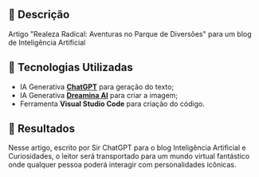 

## 📒 Descrição
Artigo "Realeza Radical: Aventuras no Parque de Diversões" para um blog de Inteligência Artificial

## 🤖 Tecnologias Utilizadas
- IA Generativa **[ChatGPT](https://chat.openai.com)** para geração do texto;
- IA Generativa **[Dreamina AI](https://dreamina.capcut.com/ai-tool/home/)** para criar a imagem;
- Ferramenta **Visual Studio Code** para criação do código.

## 🚀 Resultados
Nesse artigo, escrito por Sir ChatGPT para o blog Inteligência Artificial e Curiosidades, o leitor será transportado para um mundo virtual fantástico 
onde qualquer pessoa poderá interagir com personalidades icônicas.
